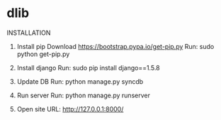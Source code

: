 dlib
====

INSTALLATION

1. Install pip
Download https://bootstrap.pypa.io/get-pip.py
Run: sudo python get-pip.py

2. Install django
Run: sudo pip install django==1.5.8

3. Update DB
Run: python manage.py syncdb

4. Run server
Run: python manage.py runserver

5. Open site
URL: http://127.0.0.1:8000/
